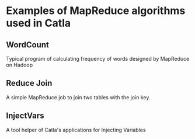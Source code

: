 # Examples of MapReduce algorithms used in Catla

## WordCount
Typical program of calculating frequency of words designed by MapReduce on Hadoop

## Reduce Join
A simple MapReduce job to join two tables with the join key. 

## InjectVars
A tool helper of Catla's applications for Injecting Variables 
